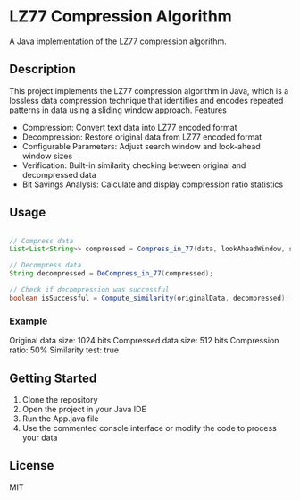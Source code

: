 # LZ77 Compression Algorithm
A Java implementation of the LZ77 compression algorithm.

## Description
This project implements the LZ77 compression algorithm in Java, which is a lossless data compression technique that identifies and encodes repeated patterns in data using a sliding window approach.
Features

* Compression: Convert text data into LZ77 encoded format
* Decompression: Restore original data from LZ77 encoded format
* Configurable Parameters: Adjust search window and look-ahead window sizes
* Verification: Built-in similarity checking between original and decompressed data
* Bit Savings Analysis: Calculate and display compression ratio statistics

## Usage

```java

// Compress data
List<List<String>> compressed = Compress_in_77(data, lookAheadWindow, searchWindow);

// Decompress data
String decompressed = DeCompress_in_77(compressed);

// Check if decompression was successful
boolean isSuccessful = Compute_similarity(originalData, decompressed);

```
### Example
Original data size: 1024 bits
Compressed data size: 512 bits
Compression ratio: 50%
Similarity test: true

## Getting Started

1. Clone the repository
2. Open the project in your Java IDE
3. Run the App.java file
4. Use the commented console interface or modify the code to process your data

## License
MIT

